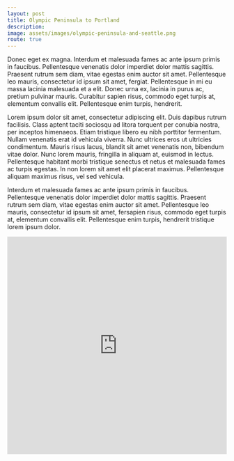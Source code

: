 ```yaml
---
layout: post
title: Olympic Peninsula to Portland
description:
image: assets/images/olympic-peninsula-and-seattle.png
route: true
---
```


Donec eget ex magna. Interdum et malesuada fames ac ante ipsum primis in faucibus. Pellentesque venenatis dolor imperdiet dolor mattis sagittis.
Praesent rutrum sem diam, vitae egestas enim auctor sit amet. Pellentesque leo mauris, consectetur id ipsum sit amet, fergiat.
Pellentesque in mi eu massa lacinia malesuada et a elit. Donec urna ex, lacinia in purus ac, pretium pulvinar mauris.
Curabitur sapien risus, commodo eget turpis at, elementum convallis elit. Pellentesque enim turpis, hendrerit.

Lorem ipsum dolor sit amet, consectetur adipiscing elit. Duis dapibus rutrum facilisis.
Class aptent taciti sociosqu ad litora torquent per conubia nostra, per inceptos himenaeos. Etiam tristique libero eu nibh porttitor fermentum.
Nullam venenatis erat id vehicula viverra. Nunc ultrices eros ut ultricies condimentum.
Mauris risus lacus, blandit sit amet venenatis non, bibendum vitae dolor. Nunc lorem mauris, fringilla in aliquam at, euismod in lectus.
Pellentesque habitant morbi tristique senectus et netus et malesuada fames ac turpis egestas. In non lorem sit amet elit placerat maximus.
Pellentesque aliquam maximus risus, vel sed vehicula.

Interdum et malesuada fames ac ante ipsum primis in faucibus. Pellentesque venenatis dolor imperdiet dolor mattis sagittis.
Praesent rutrum sem diam, vitae egestas enim auctor sit amet. Pellentesque leo mauris, consectetur id ipsum sit amet, fersapien risus, commodo eget turpis at, elementum convallis elit.
Pellentesque enim turpis, hendrerit tristique lorem ipsum dolor.

<iframe style='border:none' width='100%' height='500px'  src="https://openrouteservice.org/map/#/directions/Seattle,WA,USA/Bozeman,MT,USA/data/55,130,32,198,15,97,4,224,38,9,96,59,2,24,5,192,166,6,113,0,184,64,90,1,24,2,102,32,58,1,152,46,32,6,1,216,1,160,5,142,178,3,97,173,227,8,27,136,195,9,145,164,216,128,78,98,21,152,5,103,103,66,157,54,162,64,49,1,0,3,170,120,17,19,97,202,13,116,8,0,205,224,1,183,75,156,0,79,48,166,144,7,55,205,29,61,128,174,167,147,70,82,0,250,35,233,157,16,192,44,240,141,145,48,48,35,188,0,188,160,1,109,113,8,0,56,1,124,82,128/embed/en-us"></iframe>
